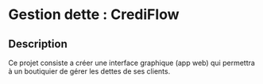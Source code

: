 # Gestion dette : CrediFlow

## Description

Ce projet consiste a créer une interface graphique (app web) qui permettra à un boutiquier de gérer les dettes de ses clients.